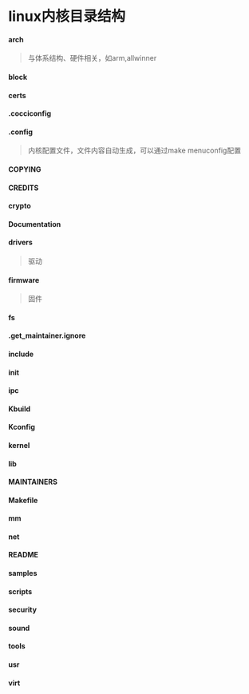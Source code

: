 # linux内核目录结构
#### arch
>与体系结构、硬件相关，如arm,allwinner
#### block
#### certs
#### .cocciconfig
#### .config
>内核配置文件，文件内容自动生成，可以通过make menuconfig配置
#### COPYING
#### CREDITS
#### crypto
#### Documentation
#### drivers
>驱动
#### firmware
>固件
#### fs
#### .get_maintainer.ignore
#### include
#### init
#### ipc
#### Kbuild
#### Kconfig
#### kernel
#### lib
#### MAINTAINERS
#### Makefile
#### mm
#### net
#### README
#### samples
#### scripts
#### security
#### sound
#### tools
#### usr
#### virt
